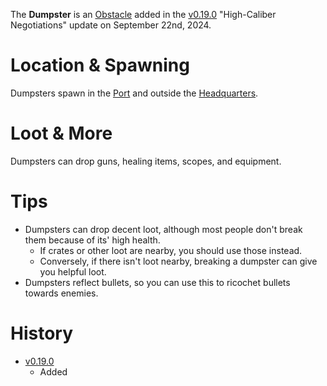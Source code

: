 The **Dumpster** is an [Obstacle](/obstacles) added in the [v0.19.0](https://github.com/HasangerGames/suroi/releases/tag/v0.19.0) "High-Caliber Negotiations" update on September 22nd, 2024.

# Location & Spawning

Dumpsters spawn in the [Port](/buildings/port_meta) and outside the [Headquarters](/buildings/headquarters).

# Loot & More

Dumpsters can drop guns, healing items, scopes, and equipment.

# Tips

- Dumpsters can drop decent loot, although most people don't break them because of its' high health.
  - If crates or other loot are nearby, you should use those instead.
  - Conversely, if there isn't loot nearby, breaking a dumpster can give you helpful loot.
- Dumpsters reflect bullets, so you can use this to ricochet bullets towards enemies.

# History

- [v0.19.0](https://github.com/HasangerGames/suroi/releases/tag/v0.19.0)
  - Added

